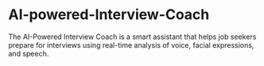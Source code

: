 # AI-powered-Interview-Coach
The AI-Powered Interview Coach is a smart assistant that helps job seekers prepare for interviews using real-time analysis of voice, facial expressions, and speech.
